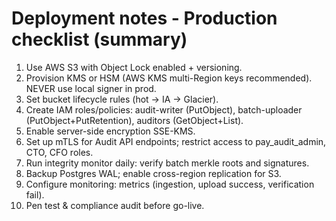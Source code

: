 # Deployment notes - Production checklist (summary)

1. Use AWS S3 with Object Lock enabled + versioning.
2. Provision KMS or HSM (AWS KMS multi-Region keys recommended). NEVER use local signer in prod.
3. Set bucket lifecycle rules (hot -> IA -> Glacier).
4. Create IAM roles/policies: audit-writer (PutObject), batch-uploader (PutObject+PutRetention), auditors (GetObject+List).
5. Enable server-side encryption SSE-KMS.
6. Set up mTLS for Audit API endpoints; restrict access to pay_audit_admin, CTO, CFO roles.
7. Run integrity monitor daily: verify batch merkle roots and signatures.
8. Backup Postgres WAL; enable cross-region replication for S3.
9. Configure monitoring: metrics (ingestion, upload success, verification fail).
10. Pen test & compliance audit before go-live.
